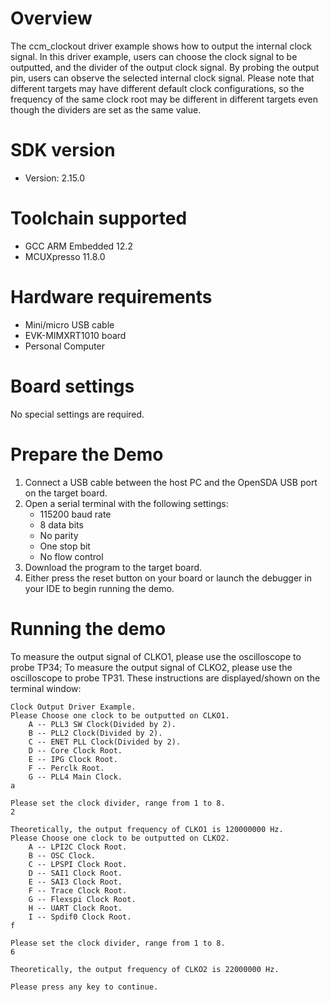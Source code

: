 Overview
========
The ccm_clockout driver example shows how to output the internal clock signal. In this driver example, users can choose
the clock signal to be outputted, and the divider of the output clock signal. By probing the output pin, users can
observe the selected internal clock signal.
Please note that different targets may have different default clock configurations, so the frequency of the same clock
root may be different in different targets even though the dividers are set as the same value.

SDK version
===========
- Version: 2.15.0

Toolchain supported
===================
- GCC ARM Embedded  12.2
- MCUXpresso  11.8.0

Hardware requirements
=====================
- Mini/micro USB cable
- EVK-MIMXRT1010 board
- Personal Computer

Board settings
==============
No special settings are required.

Prepare the Demo
================
1.  Connect a USB cable between the host PC and the OpenSDA USB port on the target board. 
2.  Open a serial terminal with the following settings:
    - 115200 baud rate
    - 8 data bits
    - No parity
    - One stop bit
    - No flow control
3.  Download the program to the target board.
4.  Either press the reset button on your board or launch the debugger in your IDE to begin running the demo.

Running the demo
================
To measure the output signal of CLKO1, please use the oscilloscope to probe TP34;
To measure the output signal of CLKO2, please use the oscilloscope to probe TP31.
These instructions are displayed/shown on the terminal window:
~~~~~~~~~~~~~~~~~~~~~
Clock Output Driver Example.
Please Choose one clock to be outputted on CLKO1.
	A -- PLL3 SW Clock(Divided by 2).
	B -- PLL2 Clock(Divided by 2).
	C -- ENET PLL Clock(Divided by 2).
	D -- Core Clock Root.
	E -- IPG Clock Root.
	F -- Perclk Root.
	G -- PLL4 Main Clock.
a

Please set the clock divider, range from 1 to 8.
2

Theoretically, the output frequency of CLKO1 is 120000000 Hz.
Please Choose one clock to be outputted on CLKO2.
	A -- LPI2C Clock Root.
	B -- OSC Clock.
	C -- LPSPI Clock Root.
	D -- SAI1 Clock Root.
	E -- SAI3 Clock Root.
	F -- Trace Clock Root.
	G -- Flexspi Clock Root.
	H -- UART Clock Root.
	I -- Spdif0 Clock Root.
f

Please set the clock divider, range from 1 to 8.
6

Theoretically, the output frequency of CLKO2 is 22000000 Hz.

Please press any key to continue.
~~~~~~~~~~~~~~~~~~~~~
